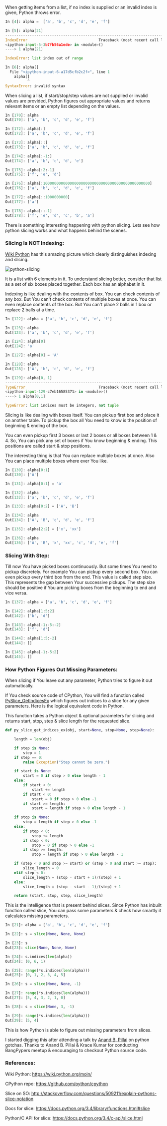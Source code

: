 <!--
.. title: The Intelligence Behind Python Slices!
.. slug: a-slice-of-python-intelligence-behind
.. date: 2015-03-22 16:01:00
.. tags: slices
.. Category: tech, programming, python
.. description:
-->

When getting items from a list, if no index is supplied or an invalid index is given, Python throws error.

```py
In [4]: alpha =  ['a', 'b', 'c', 'd', 'e', 'f']

In [5]: alpha[21]
---------------------------------------------------------------------------
IndexError                                Traceback (most recent call last)
<ipython-input-5-3b7fb56a1ede> in <module>()
----> 1 alpha[21]

IndexError: list index out of range

In [6]: alpha[]
  File "<ipython-input-6-a17d5cfb2c2f>", line 1
    alpha[]
          ^
SyntaxError: invalid syntax
```

When slicing a list, if start/stop/step values are not supplied or invalid values are provided, Python figures out appropriate values and returns relevant items or an empty list depending on the values.

```py
In [170]: alpha
Out[170]: ['a', 'b', 'c', 'd', 'e', 'f']

In [172]: alpha[:]
Out[172]: ['a', 'b', 'c', 'd', 'e', 'f']

In [173]: alpha[::]
Out[173]: ['a', 'b', 'c', 'd', 'e', 'f']

In [174]: alpha[:-1:]
Out[174]: ['a', 'b', 'c', 'd', 'e']

In [175]: alpha[:2:-1]
Out[175]: ['f', 'e', 'd']

In [176]: alpha[:100000000000000000000000000000000000000000000000]
Out[176]: ['a', 'b', 'c', 'd', 'e', 'f']

In [177]: alpha[::1000000000]
Out[177]: ['a']

In [178]: alpha[::-1]
Out[178]: ['f', 'e', 'd', 'c', 'b', 'a']
```

There is something interesting happening with python slicing. Lets see how python slicing works and what happens behind the scenes.

### Slicing Is NOT Indexing:

[Wiki Python](https://wiki.python.org/moin/MovingToPythonFromOtherLanguages)
has this amazing picture which clearly distinguishes indexing and slicing.

![python-slicing](http://2.bp.blogspot.com/-K6RrYmwPtA8/VQ6pajsmvFI/AAAAAAAANtg/jxYu0IvY56w/s1600/slices-python.png)

It is a list with 6 elements in it. To understand slicing better, consider that list as a set of six boxes placed together. Each box has an alphabet in it.

Indexing is like dealing with the contents of box. You can check
contents of any box. But You can't check contents of multiple boxes at
once. You can even replace contents of the box. But You can't place 2
balls in 1 box or replace 2 balls at a time.

```py
In [122]: alpha = ['a', 'b', 'c', 'd', 'e', 'f']

In [123]: alpha
Out[123]: ['a', 'b', 'c', 'd', 'e', 'f']

In [124]: alpha[0]
Out[124]: 'a'

In [127]: alpha[0] = 'A'

In [128]: alpha
Out[128]: ['A', 'b', 'c', 'd', 'e', 'f']

In [129]: alpha[0, 1]
---------------------------------------------------------------------------
TypeError                                 Traceback (most recent call last)
<ipython-input-129-c7eb16585371> in <module>()
----> 1 alpha[0,1]

TypeError: list indices must be integers, not tuple
```

Slicing is like dealing with boxes itself. You can pickup first box and
place it on another table. To pickup the box all You need to know is the
position of beginning & ending of the box.

You can even pickup first 3 boxes or last 2 boxes or all boxes between 1
& 4. So, You can pick any set of boxes if You know beginning & ending.
This positions are called start & stop positions.

The interesting thing is that You can replace multiple boxes at once.
Also You can place multiple boxes where ever You like.

```py
In [130]: alpha[0:1]
Out[130]: ['A']

In [131]: alpha[0:1] = 'a'

In [132]: alpha
Out[132]: ['a', 'b', 'c', 'd', 'e', 'f']

In [133]: alpha[0:2] = ['A', 'B']

In [134]: alpha
Out[134]: ['A', 'B', 'c', 'd', 'e', 'f']

In [135]: alpha[2:2] = ['x', 'xx']

In [136]: alpha
Out[136]: ['A', 'B', 'x', 'xx', 'c', 'd', 'e', 'f']
```

### Slicing With Step:

Till now You have picked boxes continuously. But some times You need to
pickup discretely. For example You can pickup every second box. You can
even pickup every third box from the end. This value is called step
size. This represents the gap between Your successive pickups. The step
size should be positive if You are picking boxes from the beginning to
end and vice versa.

```py
In [137]: alpha = ['a', 'b', 'c', 'd', 'e', 'f']

In [142]: alpha[1:5:2]
Out[142]: ['b', 'd']

In [143]: alpha[-1:-5:-2]
Out[143]: ['f', 'd']

In [144]: alpha[1:5:-2]
Out[144]: []

In [145]: alpha[-1:-5:2]
Out[145]: []
```

### How Python Figures Out Missing Parameters:

When slicing if You leave out any parameter, Python tries to figure it
out automatically.

If You check source code of CPython, You will find a function called
[PySlice\_GetIndicesEx](https://github.com/python/cpython/blob/f7bfa54898598a0da46fdb1e0436d5f9e04c9007/Objects/sliceobject.c#L192) which
figures out indices to a slice for any given parameters. Here is the
logical equivalent code in Python.

This function takes a Python object & optional parameters for slicing
and returns start, stop, step & slice length for the requested slice.

```py
def py_slice_get_indices_ex(obj, start=None, stop=None, step=None):

    length = len(obj)

    if step is None:
        step = 1
    if step == 0:
        raise Exception("Step cannot be zero.")

    if start is None:
        start = 0 if step > 0 else length - 1
    else:
        if start < 0:
            start += length
        if start < 0:
            start = 0 if step > 0 else -1
        if start >= length:
            start = length if step > 0 else length - 1

    if stop is None:
        stop = length if step > 0 else -1
    else:
        if stop < 0:
            stop += length
        if stop < 0:
            stop = 0 if step > 0 else -1
        if stop >= length:
            stop = length if step > 0 else length - 1

    if (step < 0 and stop >= start) or (step > 0 and start >= stop):
        slice_length = 0
    elif step < 0:
        slice_length = (stop - start + 1)/(step) + 1
    else:
        slice_length = (stop - start - 1)/(step) + 1

    return (start, stop, step, slice_length)
```

This is the intelligence that is present behind slices. Since Python has inbuilt function called slice, You can pass some parameters & check how smartly it calculates missing parameters.

```py
In [21]: alpha = ['a', 'b', 'c', 'd', 'e', 'f']

In [22]: s = slice(None, None, None)

In [23]: s
Out[23]: slice(None, None, None)

In [24]: s.indices(len(alpha))
Out[24]: (0, 6, 1)

In [25]: range(*s.indices(len(alpha)))
Out[25]: [0, 1, 2, 3, 4, 5]

In [26]: s = slice(None, None, -1)

In [27]: range(*s.indices(len(alpha)))
Out[27]: [5, 4, 3, 2, 1, 0]

In [28]: s = slice(None, 3, -1)

In [29]: range(*s.indices(len(alpha)))
Out[29]: [5, 4]
```

This is how Python is able to figure out missing parameters from slices.

I started digging this after attending a talk by [Anand B. Pillai](https://twitter.com/skeptichacker) on python gotchas. Thanks to Anand B. Pillai & Krace Kumar for conducting BangPypers meetup & encouraging to checkout Python source code.


### References:

Wiki Python: <https://wiki.python.org/moin/>

CPython repo: <https://github.com/python/cpython>

Slice on SO: <http://stackoverflow.com/questions/509211/explain-pythons-slice-notation>

Docs for slice: <https://docs.python.org/3.4/library/functions.html#slice>

Python/C API for slice: <https://docs.python.org/3.4/c-api/slice.html>
